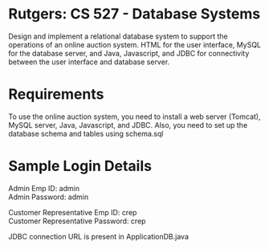 # Rutgers: CS 527 - Database Systems
Design and implement a relational database system to support the operations of an online auction system. HTML for the user interface, MySQL for the database server, and Java, Javascript, and JDBC for connectivity between the user interface and database server.

# Requirements
To use the online auction system, you need to install a web server (Tomcat), MySQL server, Java, Javascript, and JDBC. Also, you need to set up the database schema and tables using schema.sql

# Sample Login Details
Admin Emp ID: admin   
Admin Password: admin  

Customer Representative Emp ID: crep  
Customer Representative Password: crep  

JDBC connection URL is present in ApplicationDB.java

